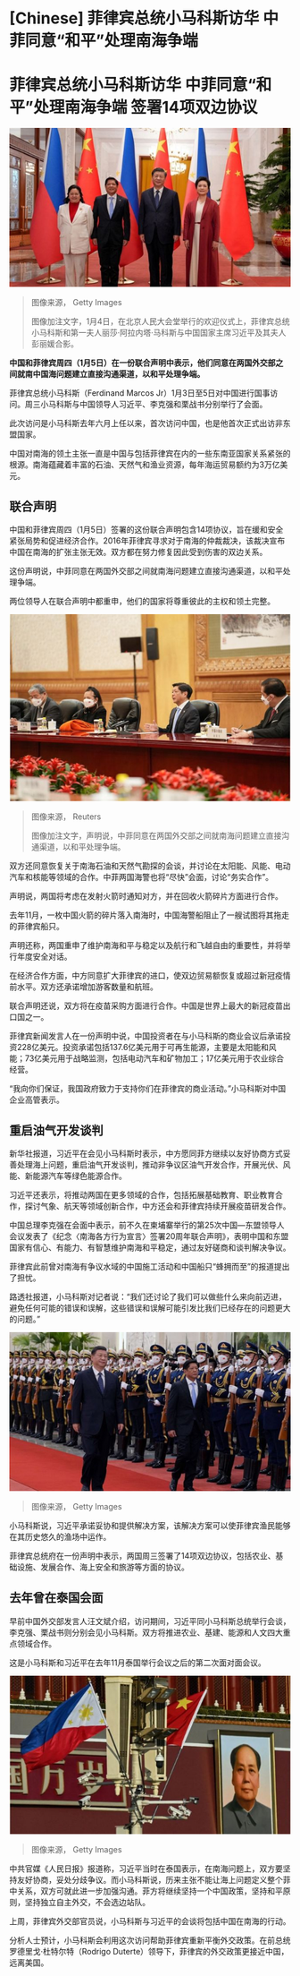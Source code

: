 # [Chinese] 菲律宾总统小马科斯访华 中菲同意“和平”处理南海争端

#  菲律宾总统小马科斯访华 中菲同意“和平”处理南海争端 签署14项双边协议



![在北京人民大会堂举行的欢迎仪式上，菲律宾总统小马科斯和第一夫人丽莎·阿拉内塔·马科斯与中国国家主席习近平及其夫人彭丽媛合影](_128203283_aea94be044569a190403ad657e24a990d12d951b.jpg)

> 图像来源，  Getty Images
>
> 图像加注文字，1月4日，在北京人民大会堂举行的欢迎仪式上，菲律宾总统小马科斯和第一夫人丽莎·阿拉内塔·马科斯与中国国家主席习近平及其夫人彭丽媛合影。

**中国和菲律宾周四（1月5日）在一份联合声明中表示，他们同意在两国外交部之间就南中国海问题建立直接沟通渠道，以和平处理争端。**

菲律宾总统小马科斯（Ferdinand Marcos Jr）1月3日至5日对中国进行国事访问。周三小马科斯与中国领导人习近平、李克强和栗战书分别举行了会面。

此次访问是小马科斯去年六月上任以来，首次访问中国，也是他首次正式出访非东盟国家。

中国对南海的领土主张一直是中国与包括菲律宾在内的一些东南亚国家关系紧张的根源。南海蕴藏着丰富的石油、天然气和渔业资源，每年海运贸易额约为3万亿美元。

##  联合声明

中国和菲律宾周四（1月5日）签署的这份联合声明包含14项协议，旨在缓和安全紧张局势和促进经济合作。2016年菲律宾寻求对于南海的仲裁裁决，该裁决宣布中国在南海的扩张主张无效。双方都在努力修复因此受到伤害的双边关系。

这份声明说，中菲同意在两国外交部之间就南海问题建立直接沟通渠道，以和平处理争端。

两位领导人在联合声明中都重申，他们的国家将尊重彼此的主权和领土完整。

![小马科斯与中国领导人习近平举行会晤](_128203574_marcos.jpg)

> 图像来源，  Reuters
>
> 图像加注文字，声明说，中菲同意在两国外交部之间就南海问题建立直接沟通渠道，以和平处理争端。

双方还同意恢复关于南海石油和天然气勘探的会谈，并讨论在太阳能、风能、电动汽车和核能等领域的合作。中菲两国海警也将“尽快”会面，讨论“务实合作”。

声明说，两国将考虑在发射火箭时通知对方，并在回收火箭碎片方面进行合作。

去年11月，一枚中国火箭的碎片落入南海时，中国海警船阻止了一艘试图将其拖走的菲律宾船只。

声明还称，两国重申了维护南海和平与稳定以及航行和飞越自由的重要性，并将举行年度安全对话。

在经济合作方面，中方同意扩大菲律宾的进口，使双边贸易额恢复或超过新冠疫情前水平。双方还承诺增加游客数量和航班。

联合声明还说，双方将在疫苗采购方面进行合作。中国是世界上最大的新冠疫苗出口国之一。

菲律宾新闻发言人在一份声明中说，中国投资者在与小马科斯的商业会议后承诺投资228亿美元。投资承诺包括137.6亿美元用于可再生能源，主要是太阳能和风能；73亿美元用于战略监测，包括电动汽车和矿物加工；17亿美元用于农业综合经营。

“我向你们保证，我国政府致力于支持你们在菲律宾的商业活动。”小马科斯对中国企业高管表示。

##  重启油气开发谈判

新华社报道，习近平在会见小马科斯时表示，中方愿同菲方继续以友好协商方式妥善处理海上问题，重启油气开发谈判，推动非争议区油气开发合作，开展光伏、风能、新能源汽车等绿色能源合作。

习近平还表示，将推动两国在更多领域的合作，包括拓展基础教育、职业教育合作，探讨气象、航天等领域创新合作，中方还会和菲律宾持续开展疫苗研发合作。

中国总理李克强在会面中表示，前不久在柬埔寨举行的第25次中国—东盟领导人会议发表了《纪念〈南海各方行为宣言〉签署20周年联合声明》，表明中国和东盟国家有信心、有能力、有智慧维护南海和平稳定，通过友好磋商和谈判解决争议。


菲律宾此前曾对南海有争议水域的中国施工活动和中国船只“蜂拥而至”的报道提出了担忧。

路透社报道，小马科斯对记者说：“我们还讨论了我们可以做些什么来向前迈进，避免任何可能的错误和误解，这些错误和误解可能引发比我们已经存在的问题更大的问题。”

![小马科斯和习近平检阅中国三军仪仗队](_128203287_c3e6a5e626dcfb28d7fb9987f811f27e5cbbe1ff.jpg)

> 图像来源，  Getty Images

小马科斯说，习近平承诺妥协和提供解决方案，该解决方案可以使菲律宾渔民能够在其历史悠久的渔场中运作。

菲律宾总统府在一份声明中表示，两国周三签署了14项双边协议，包括农业、基础设施、发展合作、海上安全和旅游等方面的协议。

##  去年曾在泰国会面

早前中国外交部发言人汪文斌介绍，访问期间，习近平同小马科斯总统举行会谈，李克强、栗战书则分别会见小马科斯。双方将推进农业、基建、能源和人文四大重点领域合作。

这是小马科斯和习近平在去年11月泰国举行会议之后的第二次面对面会议。

![北京天安门城楼前的中菲国旗与毛泽东画像](_128203285_gettyimages-1245956130.jpg)

> 图像来源，  Getty Images

中共官媒《人民日报》报道称，习近平当时在泰国表示，在南海问题上，双方要坚持友好协商，妥处分歧争议。而小马科斯说，历来主张不能让海上问题定义整个菲中关系，双方可就此进一步加强沟通。菲方将继续坚持一个中国政策，坚持和平原则，坚持独立自主外交，不会选边站队。

上周，菲律宾外交部官员说，小马科斯与习近平的会谈将包括中国在南海的行动。

分析人士预计，小马科斯会利用这次访问帮助菲律宾重新平衡外交政策。在前总统罗德里戈·杜特尔特（Rodrigo Duterte）领导下，菲律宾的外交政策更接近中国，远离美国。


